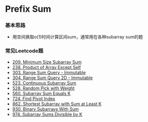 # Prefix Sum

### 基本思路

* 用空间换取o(1)时间计算区间sum，通常用在各种subarray sum的题

### 常见Leetcode题

* [209. Minimum Size Subarray Sum](https://leetcode.com/problems/minimum-size-subarray-sum)
* [238. Product of Array Except Self](https://leetcode.com/problems/product-of-array-except-self)
* [303. Range Sum Query - Immutable](https://leetcode.com/problems/range-sum-query-immutable)
* [304. Range Sum Query 2D - Immutable](https://leetcode.com/problems/range-sum-query-2d-immutable)
* [523. Continuous Subarray Sum](https://leetcode.com/problems/continuous-subarray-sum)
* [528. Random Pick with Weight](https://leetcode.com/problems/random-pick-with-weight)
* [560. Subarray Sum Equals K](https://leetcode.com/problems/subarray-sum-equals-k)
* [724. Find Pivot Index](https://leetcode.com/problems/find-pivot-index)
* [862. Shortest Subarray with Sum at Least K](https://leetcode.com/problems/shortest-subarray-with-sum-at-least-k)
* [930. Binary Subarrays With Sum](https://leetcode.com/problems/binary-subarrays-with-sum)
* [974. Subarray Sums Divisible by K](https://leetcode.com/problems/subarray-sums-divisible-by-k)

###

